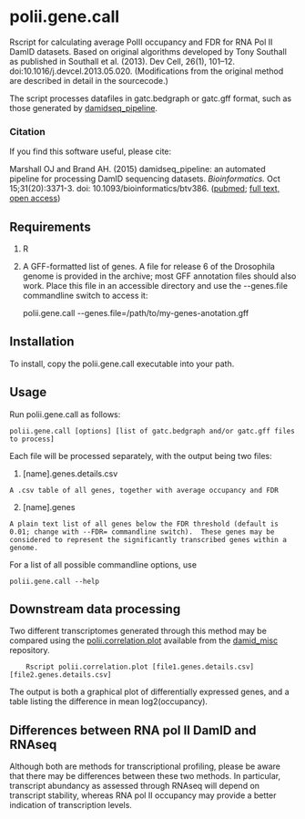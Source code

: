 # polii.gene.call

Rscript for calculating average PolII occupancy and FDR for RNA Pol II DamID datasets.  Based on original algorithms developed by Tony Southall as published in Southall et al. (2013). Dev Cell, 26(1), 101–12. doi:10.1016/j.devcel.2013.05.020.  (Modifications from the original method are described in detail in the sourcecode.)

The script processes datafiles in gatc.bedgraph or gatc.gff format, such as those generated by [damidseq_pipeline](https://owenjm.github.io/damidseq_pipeline).

### Citation
If you find this software useful, please cite:

Marshall OJ and Brand AH. (2015) damidseq_pipeline: an automated pipeline for processing DamID sequencing datasets. *Bioinformatics.* Oct 15;31(20):3371-3.  doi: 10.1093/bioinformatics/btv386. ([pubmed](http://www.ncbi.nlm.nih.gov/pubmed/26112292); [full text, open access](http://bioinformatics.oxfordjournals.org/content/early/2015/07/13/bioinformatics.btv386.long))

## Requirements

  1. R
  3. A GFF-formatted list of genes.  A file for release 6 of the Drosophila genome is provided in the archive; most GFF annotation files should also work.  Place this file in an accessible directory and use the --genes.file commandline switch to access it:

		polii.gene.call --genes.file=/path/to/my-genes-anotation.gff

## Installation

To install, copy the polii.gene.call executable into your path.

## Usage

Run polii.gene.call as follows:

    polii.gene.call [options] [list of gatc.bedgraph and/or gatc.gff files to process]

Each file will be processed separately, with the output being two files:

  1. [name].genes.details.csv
  	
	A .csv table of all genes, together with average occupancy and FDR
  2. [name].genes
  	
	A plain text list of all genes below the FDR threshold (default is 0.01; change with --FDR= commandline switch).  These genes may be considered to represent the significantly transcribed genes within a genome.

For a list of all possible commandline options, use

    polii.gene.call --help

## Downstream data processing

Two different transcriptomes generated through this method may be compared using the [polii.correlation.plot](https://github.com/owenjm/damid_misc/blob/master/polii.correlation.plot) available from the [damid_misc](https://github.com/owenjm/damid_misc) repository.

		Rscript polii.correlation.plot [file1.genes.details.csv] [file2.genes.details.csv]

The output is both a graphical plot of differentially expressed genes, and a table listing the difference in mean log2(occupancy).

## Differences between RNA pol II DamID and RNAseq

Although both are methods for transcriptional profiling, please be aware that there may be differences between these two methods.  In particular, transcript abundancy as assessed through RNAseq will depend on transcript stability, whereas RNA pol II occupancy may provide a better indication of transcription levels.
